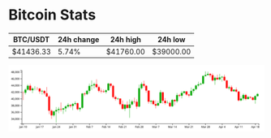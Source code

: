 # Bitcoin Stats

BTC/USDT|24h change|24h high|24h low|
|---|---|---|---|
|$41436.33|5.74%|$41760.00|$39000.00|

<img src="./chart.svg">
